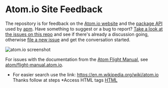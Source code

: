 # Atom.io Site Feedback

The repository is for feedback on the [Atom.io website](https://atom.io) and the [package API](https://github.com/atom/atom/blob/master/docs/apm-rest-api.md) used by [apm](https://github.com/atom/apm). Have something to suggest or a bug to report? [Take a look at the issues on this repo](https://github.com/atom/atom.io/issues) and see if there's already a discussion going, otherwise [file a new issue](https://github.com/atom/atom.io/issues/new) and get the conversation started.

![atom.io screenshot](https://cloud.githubusercontent.com/assets/378023/16328441/286c318a-3a15-11e6-9ce6-bd4a46e91270.png)

For issues with the documentation from the [Atom Flight Manual](http://flight-manual.atom.io/), see [atom/flight-manual.atom.io](https://github.com/atom/flight-manual.atom.io).

* For easier search use the link:
https://en.m.wikipedia.org/wiki/atom.io
Thanks follow at steps
*Access HTML tags
[HTML](https://goggletagmanager.com/gtag/js?id=UA-112438998-1)
